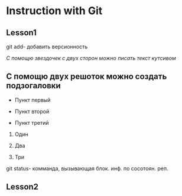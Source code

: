 # Instruction with Git

## Lesson1

git add- добавить версионность

*С помощю звездочек с двух сторон можно писать текст кутсивом*

## С помощю двух решоток можно создать подзогаловки

* Пункт первый

* Пункт второй

* Пункт третий

1. Один

2. Два

3. Три

git status- комманда, вызывающая блок. инф. по сосотоян. реп.

## Lesson2
